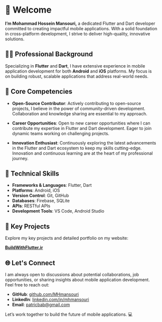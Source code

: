 # 👋 Welcome

**I’m Mohammad Hossein Mansouri,** a dedicated Flutter and Dart developer committed to creating impactful mobile applications. With a solid foundation in cross-platform development, I strive to deliver high-quality, innovative solutions.

## 🧑‍💻 Professional Background

Specializing in **Flutter** and **Dart**, I have extensive experience in mobile application development for both **Android** and **iOS** platforms. My focus is on building robust, scalable applications that address real-world needs.

## 🌟 Core Competencies

- **Open-Source Contributor**: Actively contributing to open-source projects, I believe in the power of community-driven development. Collaboration and knowledge sharing are essential to my approach.

- **Career Opportunities**: Open to new career opportunities where I can contribute my expertise in Flutter and Dart development. Eager to join dynamic teams working on challenging projects.

- **Innovation Enthusiast**: Continuously exploring the latest advancements in the Flutter and Dart ecosystem to keep my skills cutting-edge. Innovation and continuous learning are at the heart of my professional journey.

## 🔧 Technical Skills

- **Frameworks & Languages**: Flutter, Dart
- **Platforms**: Android, iOS
- **Version Control**: Git, GitHub
- **Databases**: Firebase, SQLite
- **APIs**: RESTful APIs
- **Development Tools**: VS Code, Android Studio

## 📂 Key Projects

Explore my key projects and detailed portfolio on my website:

[**BuildWithFlutter.ir**](https://www.buildwithflutter.ir)

## 🌐 Let's Connect

I am always open to discussions about potential collaborations, job opportunities, or sharing insights about mobile application development. Feel free to reach out:

- **GitHub**: [github.com/MHmansouri](https://github.com/MHmansouri)
- **LinkedIn**: [linkedin.com/in/mhmansouri](https://www.linkedin.com/in/mhmansouri)
- **Email**: patricbab@gmail.com

Let’s work together to build the future of mobile applications. 💻
